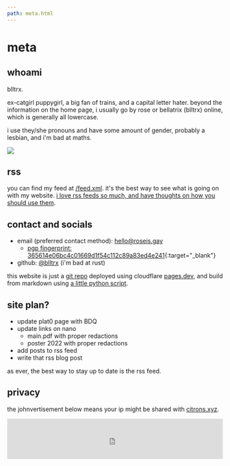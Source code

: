 ```yaml
---
path: meta.html
---
```

# meta 

## whoami
blltrx.

ex-catgirl puppygirl, a big fan of trains, and a capital letter hater. beyond the information on the home page, i usually go by rose or bellatrix (blltrx) online, which is generally all lowercase.

i use they/she pronouns and have some amount of gender, probably a lesbian, and i'm bad at maths.

<div class="buttonContainer">
  <a href="https://badge.les.bi"> <img src="https://badge.les.bi/88x31/trans/lesbi/heart-split/outset.svg" class="button" ></a>
</div>

## rss
you can find my feed at [/feed.xml](/feed.xml). it's the best way to see what is going on with my website. [i love rss feeds so much, and have thoughts on how you should use them](/blog/rss).

## contact and socials

- email (preferred contact method): [hello@roseis.gay](mailto:hello@roseis.gay)
    - [pgp fingerprint: 365614e06bc4c01669d1f54c112c89a83ed4e241](/assets/publickey.hello@roseis.gay-365614e06bc4c01669d1f54c112c89a83ed4e241.asc){:target="_blank"}
- github: [@blltrx](https://github.com/blltrx) (i'm bad at rust)

this website is just a [git repo](https://github.com/blltrx/sitemd) deployed using cloudflare [pages.dev](https://pages.cloudflare.com/), and build from markdown using [a little python script](https://github.com/blltrx/htmldown).

## site plan?

- update plat0 page with BDQ
- update links on nano
  - main.pdf with proper redactions
  - poster 2022 with proper redactions
- add posts to rss feed
- write that rss blog post

as ever, the best way to stay up to date is the rss feed.

## privacy

the johnvertisement below means your ip might be shared with [citrons.xyz](https://citrons.xyz).

<iframe src="https://john.citrons.xyz/embed?ref=roseis.gay" style="margin-left:auto;display:block;margin-right:auto;max-width:732px;width:100%;height:94px;border:none;" loading=lazy title="johnvertisement"></iframe>
